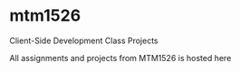 # mtm1526
Client-Side Development Class Projects

All assignments and projects from MTM1526 is hosted here
